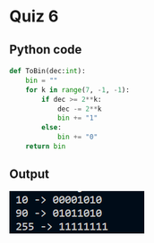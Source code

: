 # Quiz 6

## Python code
```python
def ToBin(dec:int):
    bin = ""
    for k in range(7, -1, -1):
        if dec >= 2**k:
            dec -= 2**k
            bin += "1"
        else:
            bin += "0"
    return bin
```

## Output
![](/assets/Q_6.1.png)